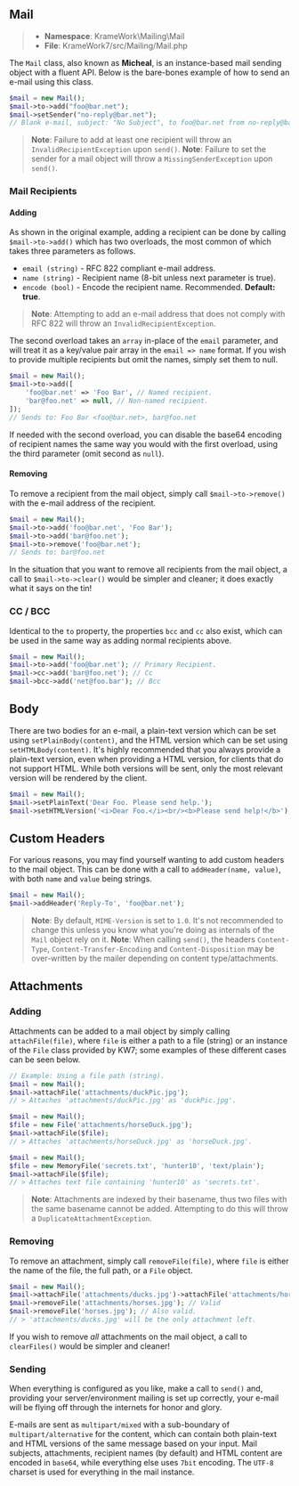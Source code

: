 ## Mail
>- **Namespace**: KrameWork\Mailing\Mail
>- **File**: KrameWork7/src/Mailing/Mail.php

The `Mail` class, also known as **Micheal**, is an instance-based mail sending object with a fluent API. Below is the bare-bones example of how to send an e-mail using this class.
```php
$mail = new Mail();
$mail->to->add("foo@bar.net");
$mail->setSender("no-reply@bar.net");
// Blank e-mail, subject: "No Subject", to foo@bar.net from no-reply@bar.net
```
> **Note**: Failure to add at least one recipient will throw an `InvalidRecipientException` upon `send()`.
> **Note**: Failure to set the sender for a mail object will throw a `MissingSenderException` upon `send()`.
### Mail Recipients
#### Adding
As shown in the original example, adding a recipient can be done by calling `$mail->to->add()` which has two overloads, the most common of which takes three parameters as follows.

 - `email (string)` - RFC 822 compliant e-mail address.
 - `name (string)` - Recipient name (8-bit unless next parameter is true).
 - `encode (bool)` - Encode the recipient name. Recommended. **Default: true**.

> **Note**: Attempting to add an e-mail address that does not comply with RFC 822 will throw an `InvalidRecipientException`.

The second overload takes an `array` in-place of the `email` parameter, and will treat it as a key/value pair array in the `email => name` format. If you wish to provide multiple recipients but omit the names, simply set them to null.
```php
$mail = new Mail();
$mail->to->add([
	'foo@bar.net' => 'Foo Bar', // Named recipient.
	'bar@foo.net' => null, // Non-named recipient.
]);
// Sends to: Foo Bar <foo@bar.net>, bar@foo.net
```
If needed with the second overload, you can disable the base64 encoding of recipient names the same way you would with the first overload, using the third parameter (omit second as `null`).

#### Removing
To remove a recipient from the mail object, simply call `$mail->to->remove()` with the e-mail address of the recipient.
```php
$mail = new Mail();
$mail->to->add('foo@bar.net', 'Foo Bar');
$mail->to->add('bar@foo.net');
$mail->to->remove('foo@bar.net');
// Sends to: bar@foo.net
```
In the situation that you want to remove all recipients from the mail object, a call to `$mail->to->clear()` would be simpler and cleaner; it does exactly what it says on the tin!
### CC / BCC
Identical to the `to` property, the properties `bcc` and `cc` also exist, which can be used in the same way as adding normal recipients above.
```php
$mail = new Mail();
$mail->to->add('foo@bar.net'); // Primary Recipient.
$mail->cc->add('bar@foo.net'); // Cc
$mail->bcc->add('net@foo.bar'); // Bcc
```
## Body
There are two bodies for an e-mail, a plain-text version which can be set using `setPlainBody(content)`, and the HTML version which can be set using `setHTMLBody(content)`. It's highly recommended that you always provide a plain-text version, even when providing a HTML version, for clients that do not support HTML. While both versions will be sent, only the most relevant version will be rendered by the client.
```php
$mail = new Mail();
$mail->setPlainText('Dear Foo. Please send help.');
$mail->setHTMLVersion('<i>Dear Foo.</i><br/><b>Please send help!</b>');
```
## Custom Headers
For various reasons, you may find yourself wanting to add custom headers to the mail object. This can be done with a call to `addHeader(name, value)`, with both `name` and `value` being strings.
```php
$mail = new Mail();
$mail->addHeader('Reply-To', 'foo@bar.net');
```
> **Note**: By default, `MIME-Version` is set to `1.0`. It's not recommended to change this unless you know what you're doing as internals of the `Mail` object rely on it.
> **Note**: When calling `send()`, the headers `Content-Type`, `Content-Transfer-Encoding` and `Content-Disposition` may be over-written by the mailer depending on content type/attachments.
## Attachments
### Adding
Attachments can be added to a mail object by simply calling `attachFile(file)`, where `file` is either a path to a file (string) or an instance of the `File` class provided by KW7; some examples of these different cases can be seen below.
```php
// Example: Using a file path (string).
$mail = new Mail();
$mail->attachFile('attachments/duckPic.jpg');
// > Attaches 'attachments/duckPic.jpg' as 'duckPic.jpg'.
```
```php
$mail = new Mail();
$file = new File('attachments/horseDuck.jpg');
$mail->attachFile($file);
// > Attaches 'attachments/horseDuck.jpg' as 'horseDuck.jpg'.
```
```php
$mail = new Mail();
$file = new MemoryFile('secrets.txt', 'hunter10', 'text/plain');
$mail->attachFile($file);
// > Attaches text file containing 'hunter10' as 'secrets.txt'.
```
> **Note**: Attachments are indexed by their basename, thus two files with the same basename cannot be added. Attempting to do this will throw a `DuplicateAttachmentException`.
### Removing
To remove an attachment, simply call `removeFile(file)`, where `file` is either the name of the file, the full path, or a `File` object.
```php
$mail = new Mail();
$mail->attachFile('attachments/ducks.jpg')->attachFile('attachments/horses.jpg');
$mail->removeFile('attachments/horses.jpg'); // Valid
$mail->removeFile('horses.jpg'); // Also valid.
// > 'attachments/ducks.jpg' will be the only attachment left.
```
If you wish to remove *all* attachments on the mail object, a call to `clearFiles()` would be simpler and cleaner!

### Sending
When everything is configured as you like, make a call to `send()` and, providing your server/environment mailing is set up correctly, your e-mail will be flying off through the internets for honor and glory.

E-mails are sent as `multipart/mixed` with a sub-boundary of `multipart/alternative` for the content, which can contain both plain-text and HTML versions of the same message based on your input. Mail subjects, attachments, recipient names (by default) and HTML content are encoded in `base64`, while everything else uses `7bit` encoding. The `UTF-8` charset is used for everything in the mail instance.
